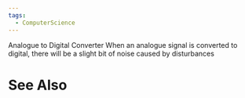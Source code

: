 ```yaml
---
tags:
  - ComputerScience
---
```



Analogue to Digital Converter
	When an analogue signal is converted to digital, there will be a slight bit of noise caused by disturbances
# See Also